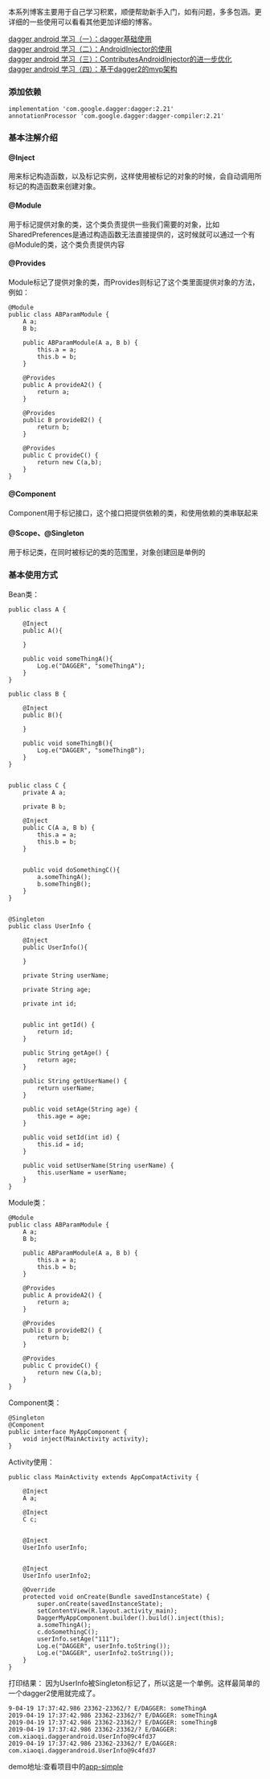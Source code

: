 

本系列博客主要用于自己学习积累，顺便帮助新手入门，如有问题，多多包涵。更详细的一些使用可以看看其他更加详细的博客。

[dagger android 学习（一）：dagger基础使用](https://juejin.im/post/5cc71fb7e51d456e6479b4fe)  
[dagger android 学习（二）：AndroidInjector的使用](https://juejin.im/post/5cc7202fe51d456e31164a6c)  
[dagger android 学习（三）：ContributesAndroidInjector的进一步优化](https://juejin.im/post/5cc72061e51d456e6154b4bc)  
[dagger android 学习（四）：基于dagger2的mvp架构](https://juejin.im/post/5cc72088e51d456e6d13351d)  


### 添加依赖

    implementation 'com.google.dagger:dagger:2.21'
    annotationProcessor 'com.google.dagger:dagger-compiler:2.21'
### 基本注解介绍
#### @Inject
用来标记构造函数，以及标记实例，这样使用被标记的对象的时候，会自动调用所标记的构造函数来创建对象。
#### @Module
用于标记提供对象的类，这个类负责提供一些我们需要的对象，比如SharedPreferences是通过构造函数无法直接提供的，这时候就可以通过一个有@Module的类，这个类负责提供内容
#### @Provides
Module标记了提供对象的类，而Provides则标记了这个类里面提供对象的方法，例如：

    @Module
    public class ABParamModule {
        A a;
        B b;
    
        public ABParamModule(A a, B b) {
            this.a = a;
            this.b = b;
        }
    
        @Provides
        public A provideA2() {
            return a;
        }
    
        @Provides
        public B provideB2() {
            return b;
        }
    
        @Provides
        public C provideC() {
            return new C(a,b);
        }
    }
    
#### @Component
Component用于标记接口，这个接口把提供依赖的类，和使用依赖的类串联起来

#### @Scope、@Singleton
用于标记类，在同时被标记的类的范围里，对象创建回是单例的

### 基本使用方式
Bean类：

    public class A {

        @Inject
        public A(){
    
        }
    
        public void someThingA(){
            Log.e("DAGGER", "someThingA");
        }
    }
    
    public class B {

        @Inject
        public B(){
    
        }
    
        public void someThingB(){
            Log.e("DAGGER", "someThingB");
        }
    }
    
    
    public class C {
        private A a;
    
        private B b;
    
        @Inject
        public C(A a, B b) {
            this.a = a;
            this.b = b;
        }
    
    
        public void doSomethingC(){
            a.someThingA();
            b.someThingB();
        }
    }
    
    
    @Singleton
    public class UserInfo {

        @Inject
        public UserInfo(){
    
        }
    
        private String userName;
    
        private String age;
    
        private int id;
    
    
        public int getId() {
            return id;
        }
    
        public String getAge() {
            return age;
        }
    
        public String getUserName() {
            return userName;
        }
    
        public void setAge(String age) {
            this.age = age;
        }
    
        public void setId(int id) {
            this.id = id;
        }
    
        public void setUserName(String userName) {
            this.userName = userName;
        }
    }
Module类：

    @Module
    public class ABParamModule {
        A a;
        B b;
    
        public ABParamModule(A a, B b) {
            this.a = a;
            this.b = b;
        }
    
        @Provides
        public A provideA2() {
            return a;
        }
    
        @Provides
        public B provideB2() {
            return b;
        }
    
        @Provides
        public C provideC() {
            return new C(a,b);
        }
    }
    
Component类：

    @Singleton
    @Component
    public interface MyAppComponent {
        void inject(MainActivity activity);
    }
    
Activity使用：

    public class MainActivity extends AppCompatActivity {
    
        @Inject
        A a;
    
        @Inject
        C c;
    
    
        @Inject
        UserInfo userInfo;
    
    
        @Inject
        UserInfo userInfo2;
    
        @Override
        protected void onCreate(Bundle savedInstanceState) {
            super.onCreate(savedInstanceState);
            setContentView(R.layout.activity_main);
            DaggerMyAppComponent.builder().build().inject(this);
            a.someThingA();
            c.doSomethingC();
            userInfo.setAge("111");
            Log.e("DAGGER", userInfo.toString());
            Log.e("DAGGER", userInfo2.toString());
        }
    }

打印结果：
因为UserInfo被Singleton标记了，所以这是一个单例。这样最简单的一个dagger2使用就完成了。


    9-04-19 17:37:42.986 23362-23362/? E/DAGGER: someThingA
    2019-04-19 17:37:42.986 23362-23362/? E/DAGGER: someThingA
    2019-04-19 17:37:42.986 23362-23362/? E/DAGGER: someThingB
    2019-04-19 17:37:42.986 23362-23362/? E/DAGGER: com.xiaoqi.daggerandroid.UserInfo@9c4fd37
    2019-04-19 17:37:42.986 23362-23362/? E/DAGGER: com.xiaoqi.daggerandroid.UserInfo@9c4fd37
    
    
demo地址:查看项目中的[app-simple](https://github.com/JavaNoober/DaggerAndroid)